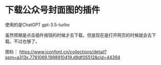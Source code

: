 下载公众号封面图的插件
=====================

使用的是ChatGPT gpt-3.5-turbo

虽然预期是点击插件按钮的时候才去下载，但是现在是打开网页的时候就会去下载。不过也够了。


图标：
https://www.iconfont.cn/collections/detail?spm=a313x.7781069.1998910419.d9df05512&cid=44394
